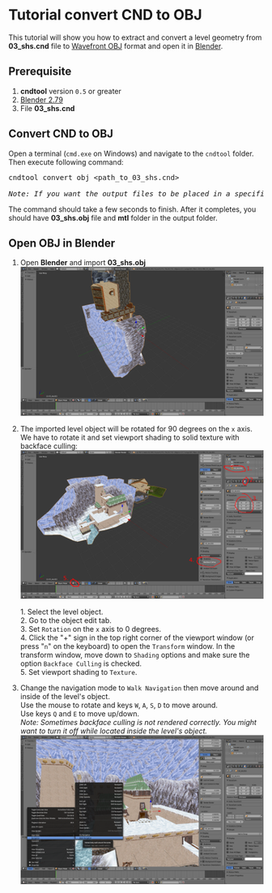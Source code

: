  # Tutorial convert CND to OBJ
 This tutorial will show you how to extract and convert a level geometry from **03_shs.cnd** file to [Wavefront OBJ](https://en.wikipedia.org/wiki/Wavefront_.obj_file) format and open it in [Blender](https://www.blender.org/download/).

## Prerequisite
1. **cndtool** version `0.5` or greater
2. [Blender 2.79](https://www.blender.org/download/releases/2-79/)
3. File **03_shs.cnd**

## Convert CND to OBJ
Open a terminal (`cmd.exe` on Windows) and navigate to the `cndtool` folder.
Then execute following command:
<pre>
cndtool convert obj &#60path_to_03_shs.cnd&#62

<i>Note: If you want the output files to be placed in a specific folder add parameter <b>-o=&#60;output_folder_path&#62;</b>.</i>  
</pre>

The command should take a few seconds to finish. After it completes, you should have **03_shs.obj** file and **mtl** folder in the output folder.

## Open OBJ in Blender
1. Open **Blender** and import **03_shs.obj**  
![Image of shs](images/shsobj1.png)
2. The imported level object will be rotated for 90 degrees on the `x` axis. We have to rotate it and set viewport shading to solid texture with backface culling:
 ![Image of tutorial step 2](images/shsobj2.png)

    1\. Select the level object.  
    2\. Go to the object edit tab.  
    3\. Set `Rotation` on the `x` axis to 0 degrees.  
    4\. Click the "+"  sign in the top right corner of the viewport window (or press "`n`" on the keyboard) to open the `Transform` window. In the transform window, move down to `Shading` options and make sure the option `Backface Culling` is checked.  
    5\. Set viewport shading to `Texture`.  

3. Change the navigation mode to `Walk Navigation` then move around and inside of the level's object.  
Use the mouse to rotate and keys `W`, `A`, `S`, `D` to move around.  
Use keys `Q` and `E` to move up/down.  
*Note: Sometimes backface culling is not rendered correctly. You might want to turn it off while located inside the level's object.*
![Image of tutorial step 3](images/shsobj3.png)